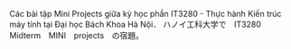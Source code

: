 Các bài tập Mini Projects giữa kỳ học phần IT3280 - Thực hành Kiến trúc máy tính tại Đại học Bách Khoa Hà Nội．
ハノイ工科大学で　IT3280　Midterm　MINI　projects　の宿題。
